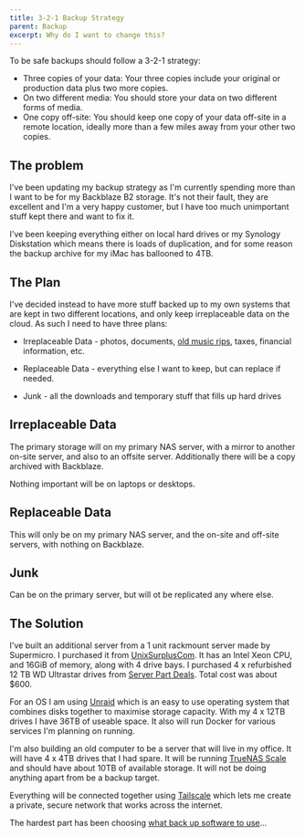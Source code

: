 ```yaml
---
title: 3-2-1 Backup Strategy
parent: Backup
excerpt: Why do I want to change this?
---
```


To be safe backups should follow a 3-2-1 strategy:

* Three copies of your data: Your three copies include your original or production data plus two more copies.
* On two different media: You should store your data on two different forms of media. 
* One copy off-site: You should keep one copy of your data off-site in a remote location, ideally more than a few miles away from your other two copies.


## The problem

I've been updating my backup strategy as I'm currently spending more than I want to be for my Backblaze B2 storage. It's not their fault, they are excellent and I'm a very happy customer, but I have too much unimportant stuff kept there and want to fix it.

I've been keeping everything either on local hard drives or my Synology Diskstation which means there is loads of duplication, and for some reason the backup archive for my iMac has ballooned to 4TB.

## The Plan

I've decided instead to have more stuff backed up to my own systems that are kept in two different locations, and only keep irreplaceable data on the cloud. As such I need to have three plans:

* Irreplaceable Data - photos, documents, [old music rips](/playlists/passion/), taxes, financial information, etc.

* Replaceable Data - everything else I want to keep, but can replace if needed.

* Junk - all the downloads and temporary stuff that fills up hard drives

## Irreplaceable Data

The primary storage will on my primary NAS server, with a mirror to another on-site server, and also to an offsite server. Additionally there will be a copy archived with Backblaze.

Nothing important will be on laptops or desktops.

## Replaceable Data

This will only be on my primary NAS server, and the on-site and off-site servers, with nothing on Backblaze.

## Junk 

Can be on the primary server, but will ot be replicated any where else.

## The Solution

I've built an additional server from a 1 unit rackmount server made by Supermicro. I purchased it from [UnixSurplusCom](https://www.ebay.com/str/unixsurpluscom). It has an Intel Xeon CPU, and 16GiB of memory, along with 4 drive bays. I purchased 4 x refurbished 12 TB WD Ultrastar drives from [Server Part Deals](https://serverpartdeals.com/). Total cost was about $600.

For an OS I am using [Unraid](https://unraid.net/pricing?via=madj) which is an easy to use operating system that combines disks together to maximise storage capacity. With my 4 x 12TB drives I have 36TB of useable space. It also will run Docker for various services I'm planning on running.

I'm also building an old computer to be a server that will live in my office. It will have 4 x 4TB drives that I had spare. It will be running [TrueNAS Scale](https://www.truenas.com/truenas-scale/) and should have about 10TB of available storage. It will not be doing anything apart from be a backup target.

Everything will be connected together using [Tailscale](https://tailscale.com/) which lets me create a private, secure network that works across the internet.

The hardest part has been choosing [what back up software to use](/pages/comparison/)...